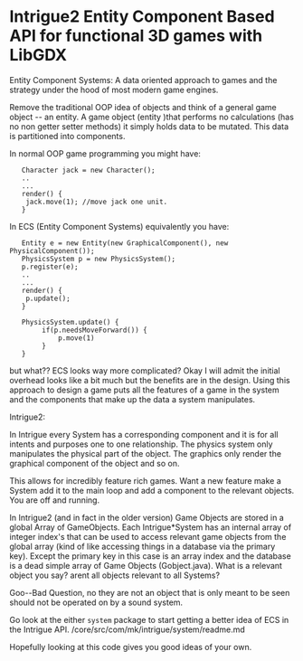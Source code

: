 # Intrigue2 Entity Component Based API for functional 3D games with LibGDX


Entity Component Systems: A data oriented approach to games and the strategy  under the hood of most modern game engines.  

Remove the traditional OOP idea of objects and think of a general game object -- an entity.  A game object (entity )that performs 
no calculations (has no non getter setter methods) it simply holds data to be mutated. This data is partitioned into components.

In normal OOP game programming you might have:

       Character jack = new Character();
       ..
       ...
       render() {
       	jack.move(1); //move jack one unit.
       }

In ECS (Entity Component Systems) equivalently you have:
	
	   Entity e = new Entity(new GraphicalComponent(), new PhysicalComponent());
	   PhysicsSystem p = new PhysicsSystem();
	   p.register(e);
	   ..
	   ...
	   render() {
	   	p.update();
	   }
	   
	   PhysicsSystem.update() {
	   		if(p.needsMoveForward()) {
	   			p.move(1)
	   		}
	   }
	   
but what?? ECS looks way more complicated?  Okay I will admit the initial overhead looks like a bit much but the benefits are
in the design.  Using this approach to design a game puts all the features of a game in the system and the components that make
up the data a system manipulates.  


Intrigue2:

In Intrigue every System has a corresponding component and it is for all intents and purposes one to one relationship.
The physics system only manipulates the physical part of the object.  The graphics only render the graphical component of 
the object and so on.  

This allows for incredibly feature rich games.  Want a new feature make a System add it to the main loop and add a component to 
the relevant objects.  You are off and running.
  

In Intrigue2 (and in fact in the older version) Game Objects are stored in a global Array of GameObjects. 
Each Intrigue*System has an internal array of integer index's that can be used to access relevant game objects from the global array
(kind of like accessing things in a database via the primary key).  Except the primary key in this case is an array index and the 
database is a dead simple array of Game Objects (Gobject.java).  What is a relevant object you say?  arent all objects relevant
to all Systems?  

Goo--Bad Question, no they are not an object that is only meant to be seen should not be operated on by a sound
system.

Go look at the either `system` package to start getting a better idea of ECS in the Intrigue API.  /core/src/com/mk/intrigue/system/readme.md

Hopefully looking at this code gives you good ideas of your own.
